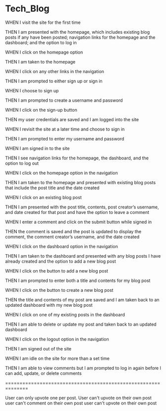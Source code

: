 # Tech_Blog

WHEN I visit the site for the first time	


THEN I am presented with the homepage, which includes existing blog posts if any have been posted; navigation links for the homepage and the dashboard; and the option to log in


WHEN I click on the homepage option


THEN I am taken to the homepage


WHEN I click on any other links in the navigation


THEN I am prompted to either sign up or sign in


WHEN I choose to sign up


THEN I am prompted to create a username and password


WHEN I click on the sign-up button


THEN my user credentials are saved and I am logged into the site


WHEN I revisit the site at a later time and choose to sign in


THEN I am prompted to enter my username and password


WHEN I am signed in to the site


THEN I see navigation links for the homepage, the dashboard, and the option to log out


WHEN I click on the homepage option in the navigation


THEN I am taken to the homepage and presented with existing blog posts that include the post title and the date created


WHEN I click on an existing blog post


THEN I am presented with the post title, contents, post creator’s username, and date created for that post and have the option to leave a comment


WHEN I enter a comment and click on the submit button while signed in


THEN the comment is saved and the post is updated to display the comment, the comment creator’s username, and the date created


WHEN I click on the dashboard option in the navigation


THEN I am taken to the dashboard and presented with any blog posts I have already created and the option to add a new blog post


WHEN I click on the button to add a new blog post


THEN I am prompted to enter both a title and contents for my blog post


WHEN I click on the button to create a new blog post


THEN the title and contents of my post are saved and I am taken back to an updated dashboard with my new blog post


WHEN I click on one of my existing posts in the dashboard


THEN I am able to delete or update my post and taken back to an updated dashboard


WHEN I click on the logout option in the navigation


THEN I am signed out of the site


WHEN I am idle on the site for more than a set time


THEN I am able to view comments but I am prompted to log in again before I can add, update, or delete comments


==============================================================


User can only upvote one per post.
User can't upvote on their own post
user can't comment on their own post
user can't upvote on their own post
